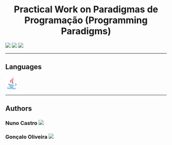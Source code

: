 <h1 align="center">Practical Work on Paradigmas de Programação (Programming Paradigms)</h1>

<p>
  <img src="http://img.shields.io/static/v1?label=School%20year&message=2020/2021&color=GREEN"/>
  <img src="http://img.shields.io/static/v1?label=Discipline&message=PP&color=GREEN"/>
  <a href="https://github.com/nunofbcastro-ESTG-IPP/PP/tree/main/Doc/Utterance" target="_blank">
    <img src="https://img.shields.io/badge/-Utterance-grey"/>
  </a>
</p>

---

<h2>Languages</h2>
<p align="left"> 
  <a href="https://www.java.com" target="_blank" rel="noreferrer"> 
    <img src="https://raw.githubusercontent.com/devicons/devicon/master/icons/java/java-original.svg" alt="java" width="40" height="40"> 
  </a> 
</p>

---

<h2>Authors</h2>

<h3>
  Nuno Castro
  <a href="https://github.com/nunofbcastro?tab=followers">
    <img src="https://img.shields.io/github/followers/nunofbcastro.svg?style=social&label=Follow" />
  </a>
</h3>

<h3>
  Gonçalo Oliveira
  <a href="https://github.com/oliveira1712?tab=followers">
    <img src="https://img.shields.io/github/followers/oliveira1712.svg?style=social&label=Follow" />
  </a>
</h3>

